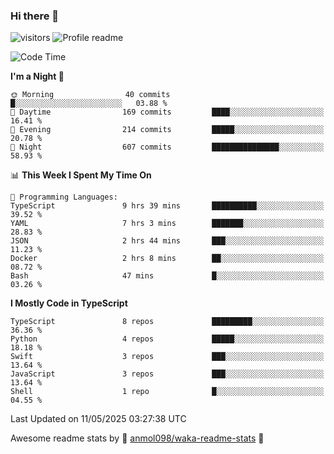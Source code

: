 ### Hi there 👋  
![visitors](https://visitor-badge.laobi.icu/badge?page_id=leverglowh) ![Profile readme](https://github.com/leverglowh/leverglowh/workflows/Profile%20readme/badge.svg?branch=master)

<!--START_SECTION:waka-->
![Code Time](http://img.shields.io/badge/Code%20Time-3%2C643%20hrs%208%20mins-blue)

**I'm a Night 🦉** 

```text
🌞 Morning                40 commits          █░░░░░░░░░░░░░░░░░░░░░░░░   03.88 % 
🌆 Daytime                169 commits         ████░░░░░░░░░░░░░░░░░░░░░   16.41 % 
🌃 Evening                214 commits         █████░░░░░░░░░░░░░░░░░░░░   20.78 % 
🌙 Night                  607 commits         ███████████████░░░░░░░░░░   58.93 % 
```


📊 **This Week I Spent My Time On** 

```text
💬 Programming Languages: 
TypeScript               9 hrs 39 mins       ██████████░░░░░░░░░░░░░░░   39.52 % 
YAML                     7 hrs 3 mins        ███████░░░░░░░░░░░░░░░░░░   28.83 % 
JSON                     2 hrs 44 mins       ███░░░░░░░░░░░░░░░░░░░░░░   11.23 % 
Docker                   2 hrs 8 mins        ██░░░░░░░░░░░░░░░░░░░░░░░   08.72 % 
Bash                     47 mins             █░░░░░░░░░░░░░░░░░░░░░░░░   03.26 % 
```

**I Mostly Code in TypeScript** 

```text
TypeScript               8 repos             █████████░░░░░░░░░░░░░░░░   36.36 % 
Python                   4 repos             █████░░░░░░░░░░░░░░░░░░░░   18.18 % 
Swift                    3 repos             ███░░░░░░░░░░░░░░░░░░░░░░   13.64 % 
JavaScript               3 repos             ███░░░░░░░░░░░░░░░░░░░░░░   13.64 % 
Shell                    1 repo              █░░░░░░░░░░░░░░░░░░░░░░░░   04.55 % 
```




 Last Updated on 11/05/2025 03:27:38 UTC
<!--END_SECTION:waka-->


Awesome readme stats by :star2: [anmol098/waka-readme-stats](https://github.com/anmol098/waka-readme-stats) :star2:
